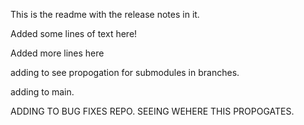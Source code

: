 This is the readme with the release notes in it.


Added some lines of text here!

Added more lines here

adding to see propogation for submodules in branches.

adding to main.

ADDING TO BUG FIXES REPO. SEEING WEHERE THIS PROPOGATES.
